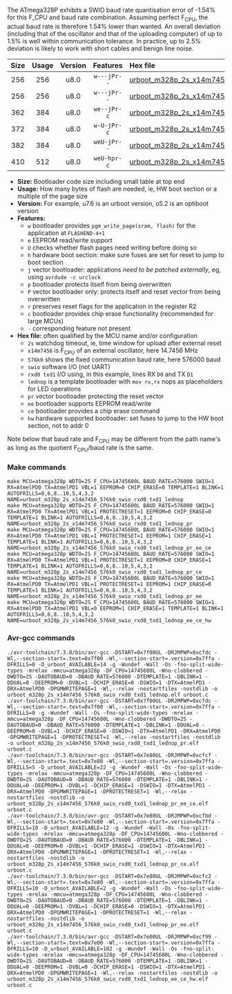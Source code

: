 The ATmega328P exhibits a SWIO baud rate quantisation error of -1.54% for this F_CPU and baud rate combination. Assuming perfect F<sub>CPU</sub>, the actual baud rate is therefore 1.54% lower than wanted. An overall deviation (including that of the oscillator and that of the uploading computer) of up to 1.5% is well within communication tolerance. In practice, up to 2.5% deviation is likely to work with short cables and benign line noise.

|Size|Usage|Version|Features|Hex file|
|:-:|:-:|:-:|:-:|:--|
|256|256|u8.0|`w---jPr--`|[urboot_m328p_2s_x14m7456_576k0_swio_rxd0_txd1_lednop.hex](https://raw.githubusercontent.com/stefanrueger/urboot.hex/main/boards/anarduino/atmega328p/watchdog_2_s/external_oscillator_x/14m745600_hz/%2B576k0_baud/uart0_rxd0_txd1/lednop/urboot_m328p_2s_x14m7456_576k0_swio_rxd0_txd1_lednop.hex)|
|256|256|u8.0|`w---jPr--`|[urboot_m328p_2s_x14m7456_576k0_swio_rxd0_txd1_lednop_pr.hex](https://raw.githubusercontent.com/stefanrueger/urboot.hex/main/boards/anarduino/atmega328p/watchdog_2_s/external_oscillator_x/14m745600_hz/%2B576k0_baud/uart0_rxd0_txd1/lednop/urboot_m328p_2s_x14m7456_576k0_swio_rxd0_txd1_lednop_pr.hex)|
|362|384|u8.0|`we--jPr-c`|[urboot_m328p_2s_x14m7456_576k0_swio_rxd0_txd1_lednop_pr_ee_ce.hex](https://raw.githubusercontent.com/stefanrueger/urboot.hex/main/boards/anarduino/atmega328p/watchdog_2_s/external_oscillator_x/14m745600_hz/%2B576k0_baud/uart0_rxd0_txd1/lednop/urboot_m328p_2s_x14m7456_576k0_swio_rxd0_txd1_lednop_pr_ee_ce.hex)|
|372|384|u8.0|`w-U-jPr-c`|[urboot_m328p_2s_x14m7456_576k0_swio_rxd0_txd1_lednop_pr_ce.hex](https://raw.githubusercontent.com/stefanrueger/urboot.hex/main/boards/anarduino/atmega328p/watchdog_2_s/external_oscillator_x/14m745600_hz/%2B576k0_baud/uart0_rxd0_txd1/lednop/urboot_m328p_2s_x14m7456_576k0_swio_rxd0_txd1_lednop_pr_ce.hex)|
|382|384|u8.0|`weU-jPr--`|[urboot_m328p_2s_x14m7456_576k0_swio_rxd0_txd1_lednop_pr_ee.hex](https://raw.githubusercontent.com/stefanrueger/urboot.hex/main/boards/anarduino/atmega328p/watchdog_2_s/external_oscillator_x/14m745600_hz/%2B576k0_baud/uart0_rxd0_txd1/lednop/urboot_m328p_2s_x14m7456_576k0_swio_rxd0_txd1_lednop_pr_ee.hex)|
|410|512|u8.0|`weU-hpr-c`|[urboot_m328p_2s_x14m7456_576k0_swio_rxd0_txd1_lednop_ee_ce_hw.hex](https://raw.githubusercontent.com/stefanrueger/urboot.hex/main/boards/anarduino/atmega328p/watchdog_2_s/external_oscillator_x/14m745600_hz/%2B576k0_baud/uart0_rxd0_txd1/lednop/urboot_m328p_2s_x14m7456_576k0_swio_rxd0_txd1_lednop_ee_ce_hw.hex)|

- **Size:** Bootloader code size including small table at top end
- **Usage:** How many bytes of flash are needed, ie, HW boot section or a multiple of the page size
- **Version:** For example, u7.6 is an urboot version, o5.2 is an optiboot version
- **Features:**
  + `w` bootloader provides `pgm_write_page(sram, flash)` for the application at `FLASHEND-4+1`
  + `e` EEPROM read/write support
  + `U` checks whether flash pages need writing before doing so
  + `h` hardware boot section: make sure fuses are set for reset to jump to boot section
  + `j` vector bootloader: applications *need to be patched externally*, eg, using `avrdude -c urclock`
  + `p` bootloader protects itself from being overwritten
  + `P` vector bootloader only: protects itself and reset vector from being overwritten
  + `r` preserves reset flags for the application in the register R2
  + `c` bootloader provides chip erase functionality (recommended for large MCUs)
  + `-` corresponding feature not present
- **Hex file:** often qualified by the MCU name and/or configuration
  + `2s` watchdog timeout, ie, time window for upload after external reset
  + `x14m7456` is F<sub>CPU</sub> of an external oscillator, here 14.7456 MHz
  + `576k0` shows the fixed communication baud rate, here 576000 baud
  + `swio` software I/O (not UART)
  + `rxd0 txd1` I/O using, in this example, lines RX `D0` and TX `D1`
  + `lednop` is a template bootloader with `mov rx,rx` nops as placeholders for LED operations
  + `pr` vector bootloader protecting the reset vector
  + `ee` bootloader supports EEPROM read/write
  + `ce` bootloader provides a chip erase command
  + `hw` hardware supported bootloader: set fuses to jump to the HW boot section, not to addr 0


Note below that baud rate and F<sub>CPU</sub> may be different from the path name's as long as the quotient F<sub>CPU</sub>/baud rate is the same.

### Make commands
```
make MCU=atmega328p WDTO=2S F_CPU=14745600L BAUD_RATE=576000 SWIO=1 RX=AtmelPD0 TX=AtmelPD1 VBL=1 EEPROM=0 CHIP_ERASE=0 TEMPLATE=1 BLINK=1 AUTOFRILLS=0,6,8..10,5,4,3,2 NAME=urboot_m328p_2s_x14m7456_576k0_swio_rxd0_txd1_lednop
make MCU=atmega328p WDTO=2S F_CPU=14745600L BAUD_RATE=576000 SWIO=1 RX=AtmelPD0 TX=AtmelPD1 VBL=1 PROTECTRESET=1 EEPROM=0 CHIP_ERASE=0 TEMPLATE=1 BLINK=1 AUTOFRILLS=0,6,8..10,5,4,3,2 NAME=urboot_m328p_2s_x14m7456_576k0_swio_rxd0_txd1_lednop_pr
make MCU=atmega328p WDTO=2S F_CPU=14745600L BAUD_RATE=576000 SWIO=1 RX=AtmelPD0 TX=AtmelPD1 VBL=1 PROTECTRESET=1 EEPROM=1 CHIP_ERASE=1 TEMPLATE=1 BLINK=1 AUTOFRILLS=0,6,8..10,5,4,3,2 NAME=urboot_m328p_2s_x14m7456_576k0_swio_rxd0_txd1_lednop_pr_ee_ce
make MCU=atmega328p WDTO=2S F_CPU=14745600L BAUD_RATE=576000 SWIO=1 RX=AtmelPD0 TX=AtmelPD1 VBL=1 PROTECTRESET=1 EEPROM=0 CHIP_ERASE=1 TEMPLATE=1 BLINK=1 AUTOFRILLS=0,6,8..10,5,4,3,2 NAME=urboot_m328p_2s_x14m7456_576k0_swio_rxd0_txd1_lednop_pr_ce
make MCU=atmega328p WDTO=2S F_CPU=14745600L BAUD_RATE=576000 SWIO=1 RX=AtmelPD0 TX=AtmelPD1 VBL=1 PROTECTRESET=1 EEPROM=1 CHIP_ERASE=0 TEMPLATE=1 BLINK=1 AUTOFRILLS=0,6,8..10,5,4,3,2 NAME=urboot_m328p_2s_x14m7456_576k0_swio_rxd0_txd1_lednop_pr_ee
make MCU=atmega328p WDTO=2S F_CPU=14745600L BAUD_RATE=576000 SWIO=1 RX=AtmelPD0 TX=AtmelPD1 VBL=0 EEPROM=1 CHIP_ERASE=1 TEMPLATE=1 BLINK=1 AUTOFRILLS=0,6,8..10,5,4,3,2 NAME=urboot_m328p_2s_x14m7456_576k0_swio_rxd0_txd1_lednop_ee_ce_hw
```

### Avr-gcc commands
```
./avr-toolchain/7.3.0/bin/avr-gcc -DSTART=0x7f00UL -DRJMPWP=0xcfdc -Wl,--section-start=.text=0x7f00 -Wl,--section-start=.version=0x7ffa -DFRILLS=0 -D_urboot_AVAILABLE=14 -g -Wundef -Wall -Os -fno-split-wide-types -mrelax -mmcu=atmega328p -DF_CPU=14745600L -Wno-clobbered -DWDTO=2S -DAUTOBAUD=0 -DBAUD_RATE=576000 -DTEMPLATE=1 -DBLINK=1 -DDUAL=0 -DEEPROM=0 -DVBL=1 -DCHIP_ERASE=0 -DSWIO=1 -DTX=AtmelPD1 -DRX=AtmelPD0 -DPGMWRITEPAGE=1 -Wl,--relax -nostartfiles -nostdlib -o urboot_m328p_2s_x14m7456_576k0_swio_rxd0_txd1_lednop.elf urboot.c
./avr-toolchain/7.3.0/bin/avr-gcc -DSTART=0x7f00UL -DRJMPWP=0xcfdc -Wl,--section-start=.text=0x7f00 -Wl,--section-start=.version=0x7ffa -DFRILLS=0 -g -Wundef -Wall -Os -fno-split-wide-types -mrelax -mmcu=atmega328p -DF_CPU=14745600L -Wno-clobbered -DWDTO=2S -DAUTOBAUD=0 -DBAUD_RATE=576000 -DTEMPLATE=1 -DBLINK=1 -DDUAL=0 -DEEPROM=0 -DVBL=1 -DCHIP_ERASE=0 -DSWIO=1 -DTX=AtmelPD1 -DRX=AtmelPD0 -DPGMWRITEPAGE=1 -DPROTECTRESET=1 -Wl,--relax -nostartfiles -nostdlib -o urboot_m328p_2s_x14m7456_576k0_swio_rxd0_txd1_lednop_pr.elf urboot.c
./avr-toolchain/7.3.0/bin/avr-gcc -DSTART=0x7e80UL -DRJMPWP=0xcfcf -Wl,--section-start=.text=0x7e80 -Wl,--section-start=.version=0x7ffa -DFRILLS=5 -D_urboot_AVAILABLE=22 -g -Wundef -Wall -Os -fno-split-wide-types -mrelax -mmcu=atmega328p -DF_CPU=14745600L -Wno-clobbered -DWDTO=2S -DAUTOBAUD=0 -DBAUD_RATE=576000 -DTEMPLATE=1 -DBLINK=1 -DDUAL=0 -DEEPROM=1 -DVBL=1 -DCHIP_ERASE=1 -DSWIO=1 -DTX=AtmelPD1 -DRX=AtmelPD0 -DPGMWRITEPAGE=1 -DPROTECTRESET=1 -Wl,--relax -nostartfiles -nostdlib -o urboot_m328p_2s_x14m7456_576k0_swio_rxd0_txd1_lednop_pr_ee_ce.elf urboot.c
./avr-toolchain/7.3.0/bin/avr-gcc -DSTART=0x7e80UL -DRJMPWP=0xcfbd -Wl,--section-start=.text=0x7e80 -Wl,--section-start=.version=0x7ffa -DFRILLS=10 -D_urboot_AVAILABLE=12 -g -Wundef -Wall -Os -fno-split-wide-types -mrelax -mmcu=atmega328p -DF_CPU=14745600L -Wno-clobbered -DWDTO=2S -DAUTOBAUD=0 -DBAUD_RATE=576000 -DTEMPLATE=1 -DBLINK=1 -DDUAL=0 -DEEPROM=0 -DVBL=1 -DCHIP_ERASE=1 -DSWIO=1 -DTX=AtmelPD1 -DRX=AtmelPD0 -DPGMWRITEPAGE=1 -DPROTECTRESET=1 -Wl,--relax -nostartfiles -nostdlib -o urboot_m328p_2s_x14m7456_576k0_swio_rxd0_txd1_lednop_pr_ce.elf urboot.c
./avr-toolchain/7.3.0/bin/avr-gcc -DSTART=0x7e80UL -DRJMPWP=0xcfc2 -Wl,--section-start=.text=0x7e80 -Wl,--section-start=.version=0x7ffa -DFRILLS=10 -D_urboot_AVAILABLE=2 -g -Wundef -Wall -Os -fno-split-wide-types -mrelax -mmcu=atmega328p -DF_CPU=14745600L -Wno-clobbered -DWDTO=2S -DAUTOBAUD=0 -DBAUD_RATE=576000 -DTEMPLATE=1 -DBLINK=1 -DDUAL=0 -DEEPROM=1 -DVBL=1 -DCHIP_ERASE=0 -DSWIO=1 -DTX=AtmelPD1 -DRX=AtmelPD0 -DPGMWRITEPAGE=1 -DPROTECTRESET=1 -Wl,--relax -nostartfiles -nostdlib -o urboot_m328p_2s_x14m7456_576k0_swio_rxd0_txd1_lednop_pr_ee.elf urboot.c
./avr-toolchain/7.3.0/bin/avr-gcc -DSTART=0x7e00UL -DRJMPWP=0xcf99 -Wl,--section-start=.text=0x7e00 -Wl,--section-start=.version=0x7ffa -DFRILLS=10 -D_urboot_AVAILABLE=102 -g -Wundef -Wall -Os -fno-split-wide-types -mrelax -mmcu=atmega328p -DF_CPU=14745600L -Wno-clobbered -DWDTO=2S -DAUTOBAUD=0 -DBAUD_RATE=576000 -DTEMPLATE=1 -DBLINK=1 -DDUAL=0 -DEEPROM=1 -DVBL=0 -DCHIP_ERASE=1 -DSWIO=1 -DTX=AtmelPD1 -DRX=AtmelPD0 -DPGMWRITEPAGE=1 -Wl,--relax -nostartfiles -nostdlib -o urboot_m328p_2s_x14m7456_576k0_swio_rxd0_txd1_lednop_ee_ce_hw.elf urboot.c
```


